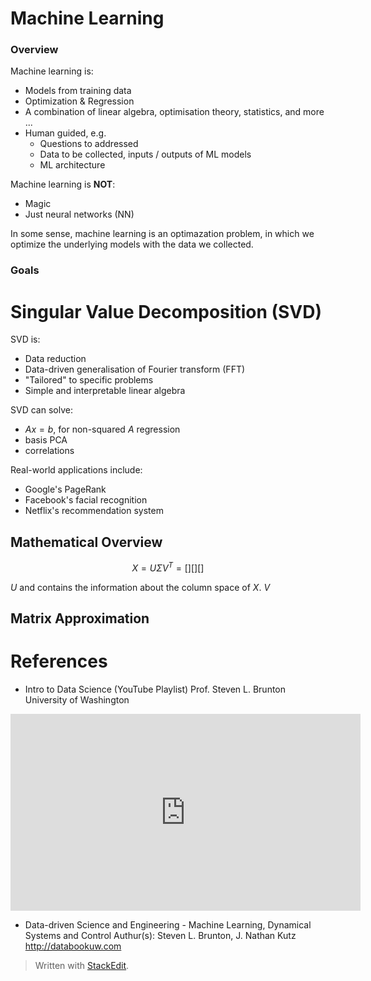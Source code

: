 

# Machine Learning

### Overview

Machine learning is:

- Models from training data
- Optimization & Regression
- A combination of linear algebra, optimisation theory, statistics, and more ...
- Human guided, e.g.
	- Questions to addressed
	- Data to be collected, inputs / outputs of ML models
	- ML architecture

Machine learning is **NOT**:

- Magic
- Just neural networks (NN)

In some sense, machine learning is an optimazation problem, in which we optimize the underlying models with the data we collected.

### Goals

# Singular Value Decomposition (SVD)


SVD is:

- Data reduction
- Data-driven generalisation of Fourier transform (FFT)
- "Tailored" to specific problems
- Simple and interpretable linear algebra

SVD can solve:

- $Ax=b$, for non-squared $A$ regression
- basis PCA 
- correlations

Real-world applications include:

- Google's PageRank
- Facebook's facial recognition
- Netflix's recommendation system

## Mathematical Overview

$$
X=U \Sigma V^T= [] [] []
$$

$U$ and  contains the information about the column space of $X$. $V$

## Matrix Approximation


##




# References

- Intro to Data Science (YouTube Playlist)
Prof. Steven L. Brunton
University of Washington
<p align="center"><iframe width="560" height="315" src="https://www.youtube.com/embed/videoseries?list=PLMrJAkhIeNNQV7wi9r7Kut8liLFMWQOXn" frameborder="0" allow="accelerometer; autoplay; encrypted-media; gyroscope; picture-in-picture" allowfullscreen></iframe><p>

- Data-driven Science and Engineering - Machine Learning, Dynamical Systems and Control
Authur(s): Steven L. Brunton, J. Nathan Kutz
http://databookuw.com


> Written with [StackEdit](https://stackedit.io/).
<!--stackedit_data:
eyJoaXN0b3J5IjpbMjA0MjIwNTI1MiwxMDE1MTEzMTQ2LC0xMT
U0NjM5MzkxLC05MTIyMjA2OTAsNzMwOTk4MTE2XX0=
-->